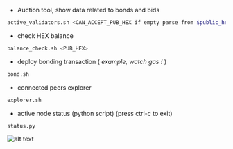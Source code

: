  - Auction tool, show data related to bonds and bids
``` bash
active_validators.sh <CAN_ACCEPT_PUB_HEX if empty parse from $public_hex_path by default>
```
 - check HEX balance
 ``` bash
balance_check.sh <PUB_HEX>
```
 - deploy bonding transaction ( _example, watch gas !_ )
 ``` bash
bond.sh
```
 - connected peers explorer
 ``` bash
explorer.sh
```
 - active node status (python script) (press ctrl-c to exit)
 ``` bash
status.py
```
![alt text](https://github.com/RapidMark/casper-tools/raw/master/images/status.PNG)
